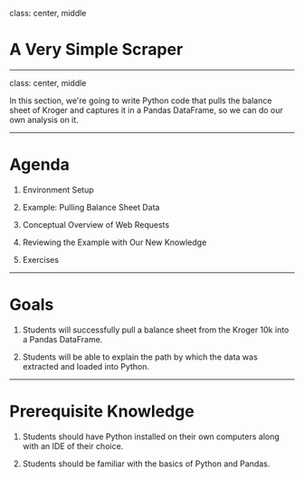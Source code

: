 class: center, middle

# A Very Simple Scraper

---
class: center, middle

In this section, we're going to write Python code that pulls the balance sheet of Kroger and captures it in a Pandas DataFrame, so we can do our own analysis on it.

---

# Agenda

1. Environment Setup

2. Example: Pulling Balance Sheet Data

3. Conceptual Overview of Web Requests

4. Reviewing the Example with Our New Knowledge

5. Exercises

---

# Goals

1. Students will successfully pull a balance sheet from the Kroger 10k into a Pandas DataFrame.

2. Students will be able to explain the path by which the data was extracted and loaded into Python.

---

# Prerequisite Knowledge

1. Students should have Python installed on their own computers along with an IDE of their choice.

2. Students should be familiar with the basics of Python and Pandas.
